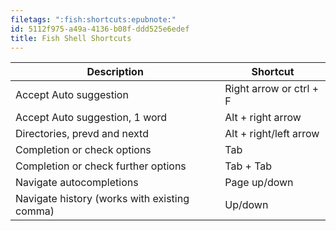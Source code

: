 ```yaml
---
filetags: ":fish:shortcuts:epubnote:"
id: 5112f975-a49a-4136-b08f-ddd525e6edef
title: Fish Shell Shortcuts
---
```


| Description                                  | Shortcut                |
|----------------------------------------------|-------------------------|
| Accept Auto suggestion                       | Right arrow or ctrl + F |
| Accept Auto suggestion, 1 word               | Alt + right arrow       |
| Directories, prevd and nextd                 | Alt + right/left arrow  |
| Completion or check options                  | Tab                     |
| Completion or check further options          | Tab + Tab               |
| Navigate autocompletions                     | Page up/down            |
| Navigate history (works with existing comma) | Up/down                 |
